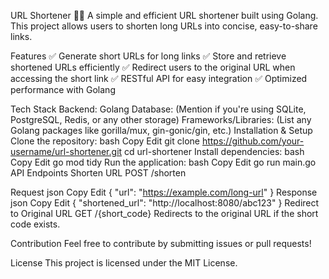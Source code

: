 URL Shortener 🔗🚀
A simple and efficient URL shortener built using Golang. This project allows users to shorten long URLs into concise, easy-to-share links.

Features
✅ Generate short URLs for long links
✅ Store and retrieve shortened URLs efficiently
✅ Redirect users to the original URL when accessing the short link
✅ RESTful API for easy integration
✅ Optimized performance with Golang

Tech Stack
Backend: Golang
Database: (Mention if you're using SQLite, PostgreSQL, Redis, or any other storage)
Frameworks/Libraries: (List any Golang packages like gorilla/mux, gin-gonic/gin, etc.)
Installation & Setup
Clone the repository:
bash
Copy
Edit
git clone https://github.com/your-username/url-shortener.git
cd url-shortener
Install dependencies:
bash
Copy
Edit
go mod tidy
Run the application:
bash
Copy
Edit
go run main.go
API Endpoints
Shorten URL
POST /shorten

Request
json
Copy
Edit
{
  "url": "https://example.com/long-url"
}
Response
json
Copy
Edit
{
  "shortened_url": "http://localhost:8080/abc123"
}
Redirect to Original URL
GET /{short_code}
Redirects to the original URL if the short code exists.

Contribution
Feel free to contribute by submitting issues or pull requests!

License
This project is licensed under the MIT License.
